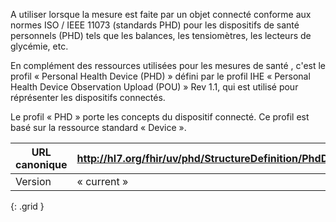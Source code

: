 
A utiliser lorsque la mesure est faite par un objet connecté conforme aux normes ISO / IEEE 11073 (standards PHD) pour les dispositifs de santé personnels (PHD) tels que les balances, les tensiomètres, les lecteurs de glycémie, etc.


En complément des ressources utilisées pour les mesures de santé , c'est le profil « Personal Health Device (PHD) » défini par le profil IHE « Personal Health Device Observation Upload (POU) » Rev 1.1, qui est utilisé pour réprésenter les dispositifs connectés.

Le profil « PHD » porte les concepts du dispositif connecté. Ce profil est basé sur la ressource standard « Device ».  

|     URL   canonique    |     <http://hl7.org/fhir/uv/phd/StructureDefinition/PhdDevice>    |
|------------------------|-----------------------------------------------------------------|
|     Version            |     « current »                                                 |
{: .grid }
  